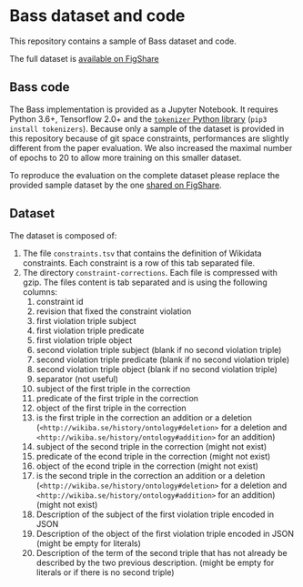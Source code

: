 Bass dataset and code
=====================

This repository contains a sample of Bass dataset and code.

The full dataset is [available on FigShare](https://doi.org/10.6084/m9.figshare.13338743)

## Bass code

The Bass implementation is provided as a Jupyter Notebook. It requires Python 3.6+, Tensorflow 2.0+ and the [`tokenizer` Python library](https://github.com/huggingface/tokenizers) (`pip3 install tokenizers`).
Because only a sample of the dataset is provided in this repository because of git space constraints, performances are slightly different from the paper evaluation.
We also increased the maximal number of epochs to 20 to allow more training on this smaller dataset.

To reproduce the evaluation on the complete dataset please replace the provided sample dataset by the one [shared on FigShare](https://doi.org/10.6084/m9.figshare.13338743).

## Dataset

The dataset is composed of:
1. The file `constraints.tsv` that contains the definition of Wikidata constraints. Each constraint is a row of this tab separated file.
2. The directory `constraint-corrections`. Each file is compressed with gzip. The files content is tab separated and is using the following columns:
   1. constraint id
   2. revision that fixed the constraint violation
   3. first violation triple subject
   4. first violation triple predicate
   5. first violation triple object
   6. second violation triple subject (blank if no second violation triple)
   7. second violation triple predicate (blank if no second violation triple)
   8. second violation triple object (blank if no second violation triple)
   9. separator (not useful)
   10. subject of the first triple in the correction
   11. predicate of the first triple in the correction
   12. object of the first triple in the correction
   13. is the first triple in the correction an addition or a deletion (`<http://wikiba.se/history/ontology#deletion>` for a deletion and `<http://wikiba.se/history/ontology#addition>` for an addition)
   14. subject of the second triple in the correction (might not exist)
   15. predicate of the econd triple in the correction (might not exist)
   16. object of the econd triple in the correction (might not exist)
   17. is the second triple in the correction an addition or a deletion (`<http://wikiba.se/history/ontology#deletion>` for a deletion and `<http://wikiba.se/history/ontology#addition>` for an addition) (might not exist)
   18. Description of the subject of the first violation triple encoded in JSON
   19. Description of the object of the first violation triple encoded in JSON (might be empty for literals)
   20. Description of the term of the second triple that has not already be described by the two previous description. (might be empty for literals or if there is no second triple)

